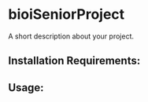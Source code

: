 # bioiSeniorProject
A short description about your project.

## Installation Requirements:

## Usage:
